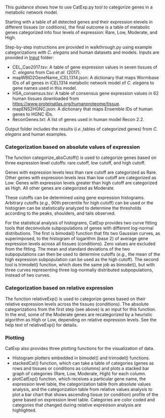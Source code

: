 
This guidance shows how to use CatExp.py tool to categorize genes in a metabolic network model. 

Starting with a table of all detected genes and their expression elevels in different tissues (or coditions), the final outcome is a table of metabolic genes categorized into four levels of expression: Rare, Low, Moderate, and High.

Step-by-step instructions are provided in walkthrough.py using example categorizations with <i>C. elegans</i> and human datasets and models. Inputs are provided in [Input](./Input/) folder:
  - CEL_Cao2017.tsv: A table of gene expression values in seven tissues of <i>C. elegans</i> from Cao <i>et al.</i> (2017).
  - mapWBID2GeneName_iCEL1314.json: A dictionary that maps Wormbase IDs of all genes in iCEL1314 metabolic network model of <i>C. elegans</i> to gene names used in this model.
  - HSA_consensus.tsv: A table of consensus gene expression values in 62 human tissues downloaded from https://www.proteinatlas.org/humanproteome/tissue. 
  - mapENS2HGNC.json: A dictionary that maps Ensemble IDs of human genes to HGNC IDs.
  - ReconGenes.txt: A list of genes used in human model Recon 2.2.
  
Output folder includes the results (<i>i.e.</i>,tables of categorized genes) from <i>C. elegans</i> and human examples.  


### Categorization based on absolute values of expression

The function categorize_absCutoff() is used to categorize genes based on three expression level cutoffs: rare cutoff, low cutoff, and high cutoff.     

Genes with expression levels less than rare cutoff are categorized as Rare. 
Other genes with expression levels less than low cutoff are categorized as Low.
Genes with expression levels greater than high cutoff are categorized as High.
All other genes are categorized as Moderate.

These cutoffs can be determined using gene expression histograms. Arbitrary cutoffs (<i>e.g.</i>, 90th percentile for high cutoff) can be used or the histogram can be statistically analyzed to determine the thresholds according to the peaks, shoulders, and tails observed. 

For the statistical analysis of histograms, CatExp provides two curve fitting tools that deconvolute subpopulations of genes with different log-normal distributions. The first is bimodal() function that fits two Gaussian curves, as superimposed, to the histogram of logarithm (base 2) of average gene expression levels across all tissues (conditions). Zero values are excluded from the fitting. The mean and standard deviations of the two subpopulations can then be used to determine cutoffs (<i>e.g.</i>, the mean of the high expression subpopulation can be used as the high cutoff). The second tool is trimodel() function, which does the same job as bimodel(), but with three curves representing three log-normally distributed subpopulations, instead of two curves.


### Categorization based on relative expression

The function relativeExp() is used to categorize genes based on their relative expression levels across the tissues (conditions). The absolute categorizations from the first step (see above) is an input for this function. In the end, some of the Moderate genes are recategorized by a heuristic algorithm as High or Low, depending on relative expression levels. See the help text of relativeExp() for details.    


### Plotting

CatExp also provides three plotting functions for the visualization of data.
  - Histogram plotters embedded in bimodel() and trimodel() functions.
  - stackedCat() function, which can take a table of categories (genes as rows and tissues or conditions as columns) and plots a stacked bar graph of categories (Rare, Low, Moderate, High) for each column.
  - plotCatExp() function, which receives a particular gene name, the expression level table, the categorization table from absolute values analysis, and the categorization table from relative values analysis to plot a bar chart that shows ascending tissue (or condition) profile of the gene based on expression level table. Categories are color coded and categories that changed during relative expresison analysis are highlighted.


